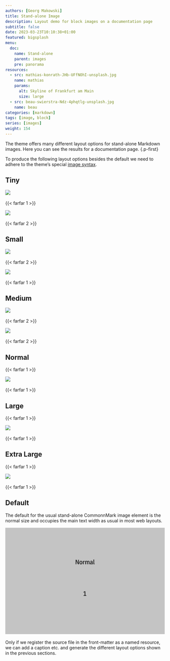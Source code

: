 ```yaml
---
authors: [Georg Makowski]
title: Stand-alone Image
description: Layout demo for block images on a documentation page
subtitle: false
date: 2023-03-23T10:10:38+01:00 
featured: bigsplash
menu:
  doc:
    name: Stand-alone
    parent: images
    pre: panorama
resources:
  - src: mathias-konrath-JHb-UFfNOhI-unsplash.jpg
    name: mathias
    params:
      alt: Skyline of Frankfurt am Main
      size: large
  - src: beau-swierstra-Ndz-4phqtlg-unsplash.jpg
    name: beau
categories: [markdown]
tags: [image, block]
series: [images]
weight: 154
---
```


The theme offers many different layout options for stand-alone Markdown images. Here you can see the results for a documentation page.
{.p-first}
<!--more-->

To produce the following layout options besides the default we need to adhere to the theme’s special [image syntax](/doc/basic/image/syntax).

## Tiny

![](fig-tiny)

{{< farfar 1 >}}

![](fig-tiny?posh=right)

{{< farfar 2 >}}

## Small

![](fig-small-portrait)

{{< farfar 2 >}}

![](fig-small)

{{< farfar 1 >}}

## Medium

![](fig-medium)

{{< farfar 2 >}}

![](fig-medium?posh=left)

{{< farfar 2 >}}

## Normal
{{< farfar 1 >}}

![](fig-normal)

{{< farfar 1 >}}

## Large
{{< farfar 1 >}}

![](fig-large)

{{< farfar 1 >}}

## Extra Large

{{< farfar 1 >}}

![](fig-xlarge)

{{< farfar 1 >}}


## Default

The default for the usual stand-alone CommonnMark image element is the normal size and occupies the main text width as usual in most web layouts.

![Placeholder image](fig/normal.svg)

Only if we register the source file in the front-matter as a named resource, we can add a caption etc. and generate the different layout options shown in the previous sections.